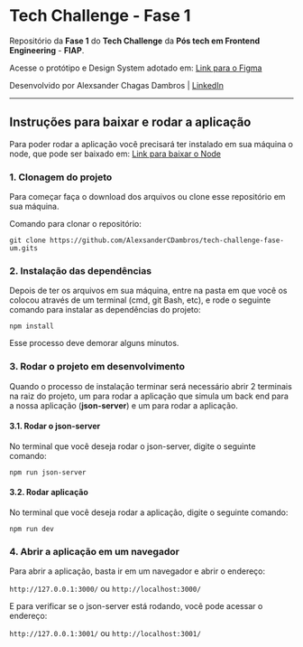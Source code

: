 # Tech Challenge - Fase 1

Repositório da **Fase 1** do **Tech Challenge** da **Pós tech em Frontend Engineering** - **FIAP**.

Acesse o protótipo e Design System adotado em: [Link para o Figma](https://www.figma.com/design/bFMNo7eX03D27ELoMAsG3j/Tech-Challenge?node-id=0-1&t=tGjApXol54Ev9Ruh-1)

Desenvolvido por Alexsander Chagas Dambros | [LinkedIn](https://www.linkedin.com/in/alexsandercdambros/)

---

## Instruções para baixar e rodar a aplicação

Para poder rodar a aplicação você precisará ter instalado em sua máquina o node, que pode ser baixado em: [Link para baixar o Node](https://nodejs.org/)

### 1. Clonagem do projeto
    
Para começar faça o download dos arquivos ou clone esse repositório em sua máquina.

Comando para clonar o repositório:
    
`git clone https://github.com/AlexsanderCDambros/tech-challenge-fase-um.gits`


### 2. Instalação das dependências 

Depois de ter os arquivos em sua máquina, entre na pasta em que você os colocou através de um terminal (cmd, git Bash, etc), e rode o seguinte comando para instalar as dependências do projeto:

`npm install`

Esse processo deve demorar alguns minutos.


### 3. Rodar o projeto em desenvolvimento

Quando o processo de instalação terminar será necessário abrir 2 terminais na raiz do projeto, um para rodar a aplicação que simula um back end para a nossa aplicação (**json-server**) e um para rodar a aplicação.

#### 3.1. Rodar o json-server 

No terminal que você deseja rodar o json-server, digite o seguinte comando:

`npm run json-server`

#### 3.2. Rodar aplicação

No terminal que você deseja rodar a aplicação, digite o seguinte comando:

`npm run dev`

### 4. Abrir a aplicação em um navegador

Para abrir a aplicação, basta ir em um navegador e abrir o endereço:

`http://127.0.0.1:3000/` ou `http://localhost:3000/`

E para verificar se o json-server está rodando, você pode acessar o endereço:

`http://127.0.0.1:3001/` ou `http://localhost:3001/`